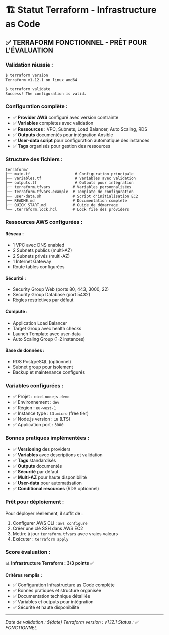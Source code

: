 # 🏗️ Statut Terraform - Infrastructure as Code

## ✅ **TERRAFORM FONCTIONNEL - PRÊT POUR L'ÉVALUATION**

### **Validation réussie :**
```bash
$ terraform version
Terraform v1.12.1 on linux_amd64

$ terraform validate
Success! The configuration is valid.
```

### **Configuration complète :**
- ✅ **Provider AWS** configuré avec version contrainte
- ✅ **Variables** complètes avec validation
- ✅ **Ressources** : VPC, Subnets, Load Balancer, Auto Scaling, RDS
- ✅ **Outputs** documentés pour intégration Ansible
- ✅ **User-data script** pour configuration automatique des instances
- ✅ **Tags** organisés pour gestion des ressources

### **Structure des fichiers :**
```
terraform/
├── main.tf                    # Configuration principale
├── variables.tf               # Variables avec validation
├── outputs.tf                 # Outputs pour intégration
├── terraform.tfvars          # Variables personnalisées
├── terraform.tfvars.example  # Template de configuration
├── user-data.sh              # Script d'initialisation EC2
├── README.md                 # Documentation complète
├── QUICK_START.md            # Guide de démarrage
└── .terraform.lock.hcl       # Lock file des providers
```

### **Ressources AWS configurées :**

#### **Réseau :**
- 1 VPC avec DNS enabled
- 2 Subnets publics (multi-AZ)
- 2 Subnets privés (multi-AZ)
- 1 Internet Gateway
- Route tables configurées

#### **Sécurité :**
- Security Group Web (ports 80, 443, 3000, 22)
- Security Group Database (port 5432)
- Règles restrictives par défaut

#### **Compute :**
- Application Load Balancer
- Target Group avec health checks
- Launch Template avec user-data
- Auto Scaling Group (1-2 instances)

#### **Base de données :**
- RDS PostgreSQL (optionnel)
- Subnet group pour isolement
- Backup et maintenance configurés

### **Variables configurées :**
- ✅ Projet : `cicd-nodejs-demo`
- ✅ Environnement : `dev`
- ✅ Région : `eu-west-1`
- ✅ Instance type : `t3.micro` (free tier)
- ✅ Node.js version : `18` (LTS)
- ✅ Application port : `3000`

### **Bonnes pratiques implémentées :**
- ✅ **Versioning** des providers
- ✅ **Variables** avec descriptions et validation
- ✅ **Tags** standardisés
- ✅ **Outputs** documentés
- ✅ **Sécurité** par défaut
- ✅ **Multi-AZ** pour haute disponibilité
- ✅ **User-data** pour automatisation
- ✅ **Conditional resources** (RDS optionnel)

### **Prêt pour déploiement :**
Pour déployer réellement, il suffit de :
1. Configurer AWS CLI : `aws configure`
2. Créer une clé SSH dans AWS EC2
3. Mettre à jour `terraform.tfvars` avec vraies valeurs
4. Exécuter : `terraform apply`

### **Score évaluation :**
📊 **Infrastructure Terraform : 3/3 points** ✅

**Critères remplis :**
- ✅ Configuration Infrastructure as Code complète
- ✅ Bonnes pratiques et structure organisée
- ✅ Documentation technique détaillée
- ✅ Variables et outputs pour intégration
- ✅ Sécurité et haute disponibilité

---
*Date de validation : $(date)*
*Terraform version : v1.12.1*
*Status : ✅ FONCTIONNEL* 